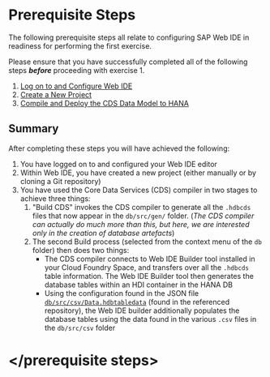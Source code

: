 # Prerequisite Steps

The following prerequisite steps all relate to configuring SAP Web IDE in readiness for performing the first exercise.

Please ensure that you have successfully completed all of the following steps ***before*** proceeding with exercise 1.

1. [Log on to and Configure Web IDE](./ex0.1.md)
1. [Create a New Project](./ex0.2.md)
1. [Compile and Deploy the CDS Data Model to HANA](./ex0.3.md)

    
## Summary

After completing these steps you will have achieved the following:

1. You have logged on to and configured your Web IDE editor
1. Within Web IDE, you have created a new project (either manually or by cloning a Git repository)
1. You have used the Core Data Services (CDS) compiler in two stages to achieve three things:
    1. "Build CDS" invokes the CDS compiler to generate all the `.hdbcds` files that now appear in the `db/src/gen/` folder.   (*The CDS compiler can actually do much more than this, but here, we are interested only in the creation of database artefacts*)
    1. The second Build process (selected from the context menu of the `db` folder) then does two things:
        * The CDS compiler connects to Web IDE Builder tool installed in your Cloud Foundry Space, and transfers over all the `.hdbcds` table information.  The Web IDE Builder tool then generates the database tables within an HDI container in the HANA DB
        * Using the configuration found in the JSON file [`db/src/csv/Data.hdbtabledata`](https://github.com/SAP/cloud-sample-spaceflight/blob/master/db/src/csv/Data.hdbtabledata) (found in the referenced repository), the Web IDE builder additionally populates the database tables using the data found in the various `.csv` files in the `db/src/csv` folder
   
# \</prerequisite steps>
